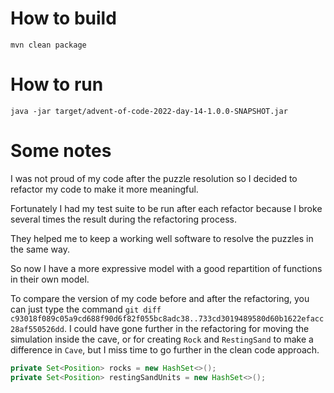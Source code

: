 # How to build

```
mvn clean package
```

# How to run

```
java -jar target/advent-of-code-2022-day-14-1.0.0-SNAPSHOT.jar
```

# Some notes

I was not proud of my code after the puzzle resolution so I decided to refactor my code to make it more meaningful.

Fortunately I had my test suite to be run after each refactor because I broke several times the result during the refactoring process.

They helped me to keep a working well software to resolve the puzzles in the same way.

So now I have a more expressive model with a good repartition of functions in their own model.

To compare the version of my code before and after the refactoring, you can just type the command `git diff c93018f089c05a9cd688f90d6f82f055bc8adc38..733cd3019489580d60b1622efacc28af550526dd`.
I could have gone further in the refactoring for moving the simulation inside the cave, or for creating `Rock` and `RestingSand` to make a difference in `Cave`, but I miss time to go further in the clean code approach.
```java [Cave.java]
private Set<Position> rocks = new HashSet<>();
private Set<Position> restingSandUnits = new HashSet<>();
```
